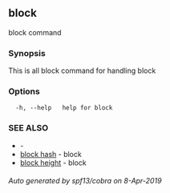 ##  block

block command

### Synopsis

This is all block command for handling block

### Options

```
  -h, --help   help for block
```

### SEE ALSO

* [](_root.md)	 - 
* [ block hash](_block_hash.md)	 - block <hash>
* [ block height](_block_height.md)	 - block <height>

###### Auto generated by spf13/cobra on 8-Apr-2019
